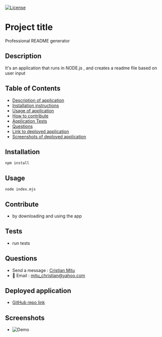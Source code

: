 

[![License](https://img.shields.io/badge/License-Apache_2.0-blue.svg)](https://opensource.org/licenses/Apache-2.0)

# Project title

Professional README generator

## Description

It's an application that runs in NODE.js , and creates a readme file based on user input  

## Table of Contents
  
  * [Description of application](#Description)
  * [Installation instructions](#Installation)
  * [Usage of application](#Usage)
  * [How to contribute](#Contribute)
  * [Application Tests](#Tests)
  * [Questions](#Questions)
  * [Link to deployed application](#Deployed-application)
  * [Screenshots of deployed application](#Screenshots)

## Installation

  ```  
  npm install
  ```

## Usage

  ```
  node index.mjs
  ```

## Contribute

  * by downloading and using the app

## Tests

  * run tests

## Questions

  - Send a message : [Cristian Mitu](https://github.com/cristianmitu)
  - :email: Email : mitu_christian@yahoo.com  

## Deployed application

  * [GitHub repo link](https://github.com/cristianmitu/Readme-generator)

## Screenshots
  * ![Demo](/assets/app_demo.gif)
